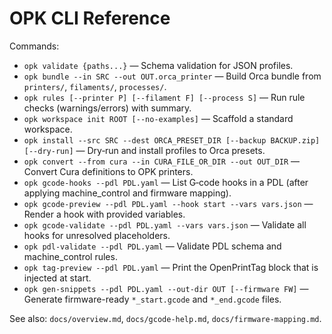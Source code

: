 # OPK CLI Reference

Commands:

- `opk validate {paths...}` — Schema validation for JSON profiles.
- `opk bundle --in SRC --out OUT.orca_printer` — Build Orca bundle from `printers/`, `filaments/`, `processes/`.
- `opk rules [--printer P] [--filament F] [--process S]` — Run rule checks (warnings/errors) with summary.
- `opk workspace init ROOT [--no-examples]` — Scaffold a standard workspace.
- `opk install --src SRC --dest ORCA_PRESET_DIR [--backup BACKUP.zip] [--dry-run]` — Dry‑run and install profiles to Orca presets.
- `opk convert --from cura --in CURA_FILE_OR_DIR --out OUT_DIR` — Convert Cura definitions to OPK printers.
- `opk gcode-hooks --pdl PDL.yaml` — List G‑code hooks in a PDL (after applying machine_control and firmware mapping).
- `opk gcode-preview --pdl PDL.yaml --hook start --vars vars.json` — Render a hook with provided variables.
- `opk gcode-validate --pdl PDL.yaml --vars vars.json` — Validate all hooks for unresolved placeholders.
- `opk pdl-validate --pdl PDL.yaml` — Validate PDL schema and machine_control rules.
- `opk tag-preview --pdl PDL.yaml` — Print the OpenPrintTag block that is injected at start.
- `opk gen-snippets --pdl PDL.yaml --out-dir OUT [--firmware FW]` — Generate firmware-ready `*_start.gcode` and `*_end.gcode` files.

See also: `docs/overview.md`, `docs/gcode-help.md`, `docs/firmware-mapping.md`.
